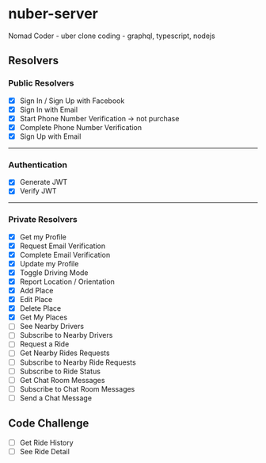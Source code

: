# nuber-server

Nomad Coder - uber clone coding - graphql, typescript, nodejs

## Resolvers

### Public Resolvers

- [x] Sign In / Sign Up with Facebook
- [x] Sign In with Email
- [x] Start Phone Number Verification -> not purchase
- [x] Complete Phone Number Verification
- [x] Sign Up with Email

---

### Authentication

- [x] Generate JWT
- [x] Verify JWT

---

### Private Resolvers

- [x] Get my Profile
- [x] Request Email Verification
- [x] Complete Email Verification
- [x] Update my Profile
- [x] Toggle Driving Mode
- [x] Report Location / Orientation
- [x] Add Place
- [x] Edit Place
- [x] Delete Place
- [x] Get My Places
- [ ] See Nearby Drivers
- [ ] Subscribe to Nearby Drivers
- [ ] Request a Ride
- [ ] Get Nearby Rides Requests
- [ ] Subscribe to Nearby Ride Requests
- [ ] Subscribe to Ride Status
- [ ] Get Chat Room Messages
- [ ] Subscribe to Chat Room Messages
- [ ] Send a Chat Message

## Code Challenge

- [ ] Get Ride History
- [ ] See Ride Detail

